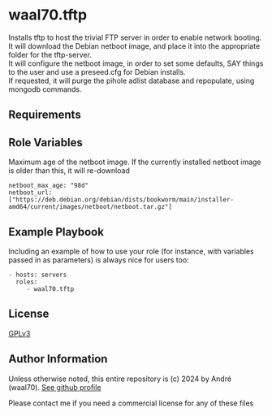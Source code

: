 waal70.tftp
=========

Installs tftp to host the trivial FTP server in order to enable network booting.  
It will download the Debian netboot image, and place it into the appropriate folder for the tftp-server.  
It will configure the netboot image, in order to set some defaults, SAY things to the user and use a preseed.cfg for Debian installs.  
If requested, it will purge the pihole adlist database and repopulate, using mongodb commands.

Requirements
------------


Role Variables
--------------

Maximum age of the netboot image. If the currently installed netboot image is older than this, it will re-download  

    netboot_max_age: "98d"  
    netboot_url: ["https://deb.debian.org/debian/dists/bookworm/main/installer-amd64/current/images/netboot/netboot.tar.gz"]  

Example Playbook
----------------

Including an example of how to use your role (for instance, with variables passed in as parameters) is always nice for users too:

    - hosts: servers
      roles:
         - waal70.tftp

License
-------

[GPLv3](https://www.gnu.org/licenses/gpl-3.0.html#license-text)

Author Information
------------------

Unless otherwise noted, this entire repository is (c) 2024 by André (waal70). [See github profile](https://github.com/waal70)

Please contact me if you need a commercial license for any of these files
